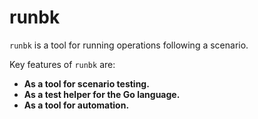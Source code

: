 # runbk

`runbk` is a tool for running operations following a scenario.

Key features of `runbk` are:

- **As a tool for scenario testing.**
- **As a test helper for the Go language.**
- **As a tool for automation.**
